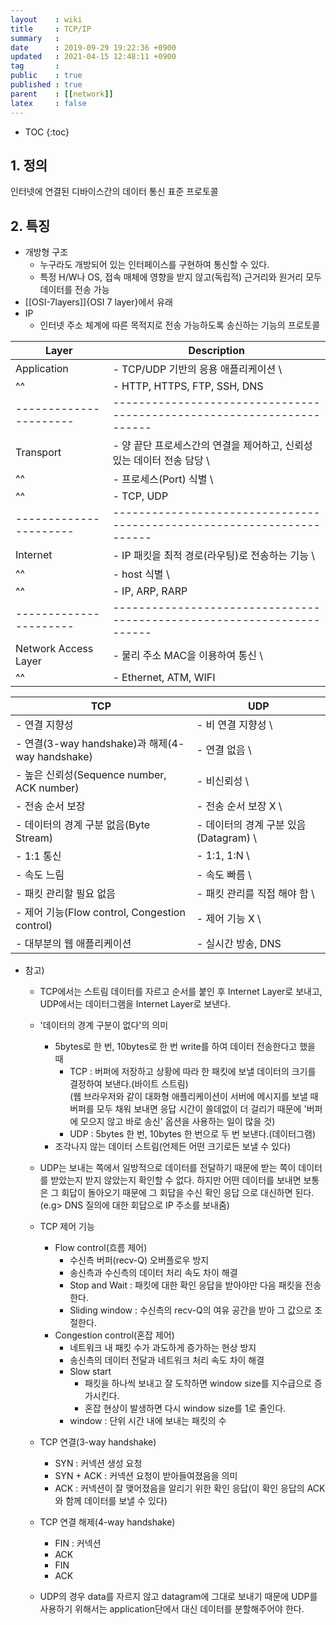 ```yaml
---
layout    : wiki
title     : TCP/IP
summary   : 
date      : 2019-09-29 19:22:36 +0900
updated   : 2021-04-15 12:48:11 +0900
tag       : 
public    : true
published : true
parent    : [[network]]
latex     : false
---
```

* TOC
{:toc}

## 1. 정의
인터넷에 연결된 디바이스간의 데이터 통신 표준 프로토콜

## 2. 특징
- 개방형 구조
	- 누구라도 개방되어 있는 인터페이스를 구현하여 통신할 수 있다.
	- 특정 H/W나 OS, 접속 매체에 영향을 받지 않고(독립적) 근거리와 원거리 모두 데이터를 전송 가능
- [[OSI-7layers]]{OSI 7 layer}에서 유래
- IP
	- 인터넷 주소 체계에 따른 목적지로 전송 가능하도록 송신하는 기능의 프로토콜

| Layer                | Description                                                          |
|----------------------|----------------------------------------------------------------------|
| Application          | - TCP/UDP 기반의 응용 애플리케이션                                   \
| ^^                   | - HTTP, HTTPS, FTP, SSH, DNS                                         |
|----------------------|----------------------------------------------------------------------|
| Transport            | - 양 끝단 프로세스간의 연결을 제어하고, 신뢰성 있는 데이터 전송 담당 \
| ^^                   | - 프로세스(Port) 식별                                                \
| ^^                   | - TCP, UDP                                                           |
|----------------------|----------------------------------------------------------------------|
| Internet             | - IP 패킷을 최적 경로(라우팅)로 전송하는 기능                        \
| ^^                   | - host 식별                                                          \
| ^^                   | - IP, ARP, RARP                                                      |
|----------------------|----------------------------------------------------------------------|
| Network Access Layer | - 물리 주소 MAC을 이용하여 통신                                      \
| ^^                   | - Ethernet, ATM, WIFI                                                |

| TCP                                             | UDP                                 |
|-------------------------------------------------|-------------------------------------|
| - 연결 지향성                                   | - 비 연결 지향성                    \
| - 연결(3-way handshake)과 해제(4-way handshake) | - 연결 없음                         \
| - 높은 신뢰성(Sequence number, ACK number)      | - 비신뢰성                          \
| - 전송 순서 보장                                | - 전송 순서 보장 X                  \
| - 데이터의 경계 구분 없음(Byte Stream)          | - 데이터의 경계 구분 있음(Datagram) \
| - 1:1 통신                                      | - 1:1, 1:N                          \
| - 속도 느림                                     | - 속도 빠름                         \
| - 패킷 관리할 필요 없음                         | - 패킷 관리를 직접 해야 함          \
| - 제어 기능(Flow control, Congestion control)   | - 제어 기능 X                       \
| - 대부분의 웹 애플리케이션                      | - 실시간 방송, DNS                  |

- 참고)
	- TCP에서는 스트림 데이터를 자르고 순서를 붙인 후 Internet Layer로 보내고, UDP에서는 데이터그램을 Internet Layer로 보낸다.
	- '데이터의 경계 구분이 없다'의 의미
		- 5bytes로 한 번, 10bytes로 한 번 write를 하여 데이터 전송한다고 했을 때
			- TCP : 버퍼에 저장하고 상황에 따라 한 패킷에 보낼 데이터의 크기를 결정하여 보낸다.(바이트 스트림)  
			  (웹 브라우저와 같이 대화형 애플리케이션이 서버에 메시지를 보낼 때 버퍼를 모두 채워 보내면 응답 시간이 쓸데없이 더 걸리기 때문에 '버퍼에 모으지 않고 바로 송신' 옵션을 사용하는 일이 많을 것) 
			- UDP : 5bytes 한 번, 10bytes 한 번으로 두 번 보낸다.(데이터그램)
		- 조각나지 않는 데이터 스트림(언제든 어떤 크기로든 보낼 수 있다)
	- UDP는 보내는 쪽에서 일방적으로 데이터를 전달하기 때문에 받는 쪽이 데이터를 받았는지 받지 않았는지 확인할 수 없다. 하지만 어떤 데이터를 보내면 보통은 그 회답이 돌아오기 때문에 그 회답을 수신 확인 응답 으로 대신하면 된다.(e.g> DNS 질의에 대한 회답으로 IP 주소를 보내줌)

	- TCP 제어 기능 
		- Flow control(흐름 제어)
			- 수신측 버퍼(recv-Q) 오버플로우 방지
			- 송신측과 수신측의 데이터 처리 속도 차이 해결
			- Stop and Wait : 패킷에 대한 확인 응답을 받아야만 다음 패킷을 전송한다.
			- Sliding window : 수신측의 recv-Q의 여유 공간을 받아 그 값으로 조절한다.
		- Congestion control(혼잡 제어)
			- 네트워크 내 패킷 수가 과도하게 증가하는 현상 방지
			- 송신측의 데이터 전달과 네트워크 처리 속도 차이 해결
			- Slow start
				- 패킷을 하나씩 보내고 잘 도착하면 window size를 지수급으로 증가시킨다.
				- 혼잡 현상이 발생하면 다시 window size를 1로 줄인다.
			- window : 단위 시간 내에 보내는 패킷의 수
	- TCP 연결(3-way handshake)
		- SYN : 커넥션 생성 요청
		- SYN + ACK : 커넥션 요청이 받아들여졌음을 의미
		- ACK : 커넥션이 잘 맺어졌음을 알리기 위한 확인 응답(이 확인 응답의 ACK와 함께 데이터를 보낼 수 있다)
		
	- TCP 연결 해제(4-way handshake)
		- FIN : 커넥션 
		- ACK
		- FIN
		- ACK
	- UDP의 경우 data를 자르지 않고 datagram에 그대로 보내기 때문에 UDP를 사용하기 위해서는 application단에서 대신 데이터를 분할해주어야 한다.
